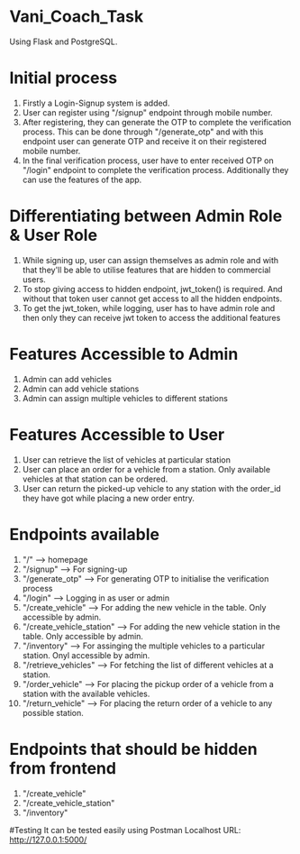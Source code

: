 # Vani_Coach_Task

Using Flask and PostgreSQL.

# Initial process
1) Firstly a Login-Signup system is added.
2) User can register using "/signup" endpoint through mobile number.
3) After registering, they can generate the OTP to complete the verification process. This can be done through "/generate_otp" and with this endpoint user can generate OTP and receive it on their registered mobile number.
4) In the final verification process, user have to enter received OTP on "/login" endpoint to complete the verification process. Additionally they can use the features of the app.

# Differentiating between Admin Role & User Role
1) While signing up, user can assign themselves as admin role and with that they'll be able to utilise features that are hidden to commercial users.
2) To stop giving access to hidden endpoint, jwt_token() is required. And without that token user cannot get access to all the hidden endpoints. 
3) To get the jwt_token, while logging, user has to have admin role and then only they can receive jwt token to access the additional features

# Features Accessible to Admin
1) Admin can add vehicles
2) Admin can add vehicle stations
3) Admin can assign multiple vehicles to different stations

# Features Accessible to User
1) User can retrieve the list of vehicles at particular station
2) User can place an order for a vehicle from a station. Only available vehicles at that station can be ordered.
3) User can return the picked-up vehicle to any station with the order_id they have got while placing a new order entry.

# Endpoints available
1) "/" --> homepage
2) "/signup" --> For signing-up
3) "/generate_otp" --> For generating OTP to initialise the verification process
4) "/login" --> Logging in as user or admin
5) "/create_vehicle" --> For adding the new vehicle in the table. Only accessible by admin.
6) "/create_vehicle_station" --> For adding the new vehicle station in the table. Only accessible by admin.
7) "/inventory" --> For assinging the multiple vehicles to a particular station. Onyl accessible by admin.
8) "/retrieve_vehicles" --> For fetching the list of different vehicles at a station.
9) "/order_vehicle" --> For placing the pickup order of a vehicle from a station with the available vehicles.
10) "/return_vehicle" --> For placing the return order of a vehicle to any possible station.

# Endpoints that should be hidden from frontend
1) "/create_vehicle"
2) "/create_vehicle_station"
3) "/inventory"

#Testing
It can be tested easily using Postman 
Localhost URL: http://127.0.0.1:5000/
